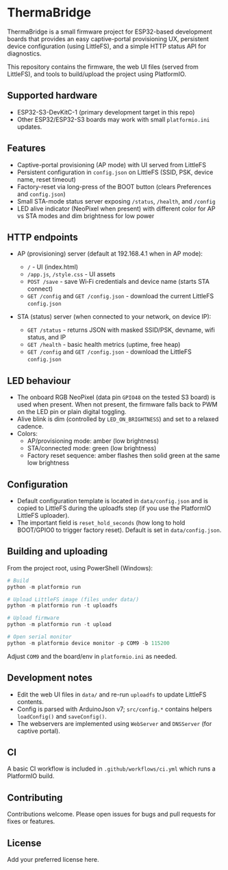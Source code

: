# ThermaBridge

ThermaBridge is a small firmware project for ESP32-based development boards that
provides an easy captive-portal provisioning UX, persistent device configuration
(using LittleFS), and a simple HTTP status API for diagnostics.

This repository contains the firmware, the web UI files (served from LittleFS),
and tools to build/upload the project using PlatformIO.

## Supported hardware
- ESP32-S3-DevKitC-1 (primary development target in this repo)
- Other ESP32/ESP32-S3 boards may work with small `platformio.ini` updates.

## Features
- Captive-portal provisioning (AP mode) with UI served from LittleFS
- Persistent configuration in `config.json` on LittleFS (SSID, PSK, device name,
	reset timeout)
- Factory-reset via long-press of the BOOT button (clears Preferences and
	`config.json`)
- Small STA-mode status server exposing `/status`, `/health`, and `/config`
- LED alive indicator (NeoPixel when present) with different color for AP vs
	STA modes and dim brightness for low power

## HTTP endpoints
- AP (provisioning) server (default at 192.168.4.1 when in AP mode):
	- `/` - UI (index.html)
	- `/app.js`, `/style.css` - UI assets
	- `POST /save` - save Wi‑Fi credentials and device name (starts STA connect)
	- `GET /config` and `GET /config.json` - download the current LittleFS `config.json`

- STA (status) server (when connected to your network, on device IP):
	- `GET /status` - returns JSON with masked SSID/PSK, devname, wifi status, and IP
	- `GET /health` - basic health metrics (uptime, free heap)
	- `GET /config` and `GET /config.json` - download the LittleFS `config.json`

## LED behaviour
- The onboard RGB NeoPixel (data pin `GPIO48` on the tested S3 board) is used when
	present. When not present, the firmware falls back to PWM on the LED pin or plain
	digital toggling.
- Alive blink is dim (controlled by `LED_ON_BRIGHTNESS`) and set to a relaxed cadence.
- Colors:
	- AP/provisioning mode: amber (low brightness)
	- STA/connected mode: green (low brightness)
	- Factory reset sequence: amber flashes then solid green at the same low brightness

## Configuration
- Default configuration template is located in `data/config.json` and is copied to
	LittleFS during the uploadfs step (if you use the PlatformIO LittleFS uploader).
- The important field is `reset_hold_seconds` (how long to hold BOOT/GPIO0 to
	trigger factory reset). Default is set in `data/config.json`.

## Building and uploading
From the project root, using PowerShell (Windows):

```powershell
# Build
python -m platformio run

# Upload LittleFS image (files under data/)
python -m platformio run -t uploadfs

# Upload firmware
python -m platformio run -t upload

# Open serial monitor
python -m platformio device monitor -p COM9 -b 115200
```

Adjust `COM9` and the board/env in `platformio.ini` as needed.

## Development notes
- Edit the web UI files in `data/` and re-run `uploadfs` to update LittleFS contents.
- Config is parsed with ArduinoJson v7; `src/config.*` contains helpers `loadConfig()` and `saveConfig()`.
- The webservers are implemented using `WebServer` and `DNSServer` (for captive portal).

## CI
A basic CI workflow is included in `.github/workflows/ci.yml` which runs a PlatformIO build.

## Contributing
Contributions welcome. Please open issues for bugs and pull requests for fixes or features.

## License
Add your preferred license here.
